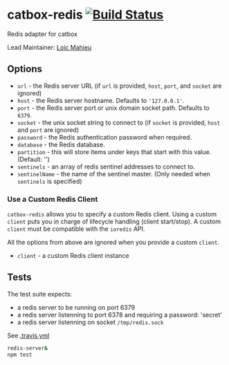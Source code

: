 catbox-redis [![Build Status](https://travis-ci.org/hapijs/catbox-redis.svg?branch=master)](https://travis-ci.org/hapijs/catbox-redis)
============

Redis adapter for catbox

Lead Maintainer: [Loic Mahieu](https://github.com/LoicMahieu)

## Options

- `url` - the Redis server URL (if `url` is provided, `host`, `port`, and `socket` are ignored)
- `host` - the Redis server hostname. Defaults to `'127.0.0.1'`.
- `port` - the Redis server port or unix domain socket path. Defaults to `6379`.
- `socket` - the unix socket string to connect to (if `socket` is provided, `host` and `port` are ignored)
- `password` - the Redis authentication password when required.
- `database` - the Redis database.
- `partition` - this will store items under keys that start with this value. (Default: '')
- `sentinels` - an array of redis sentinel addresses to connect to.
- `sentinelName` - the name of the sentinel master. (Only needed when `sentinels` is specified)

### Use a Custom Redis Client
`catbox-redis` allows you to specify a custom Redis client. Using a custom `client` puts you in charge of lifecycle handling (client start/stop). A custom `client` must be compatible with the `ioredis` API.

All the options from above are ignored when you provide a custom `client`.

- `client` - a custom Redis client instance

## Tests

The test suite expects:
- a redis server to be running on port 6379
- a redis server listenning to port 6378 and requiring a password: 'secret'
- a redis server listenning on socket `/tmp/redis.sock`

See [.travis.yml](./.travis.yml)

```sh
redis-server&
npm test
```
